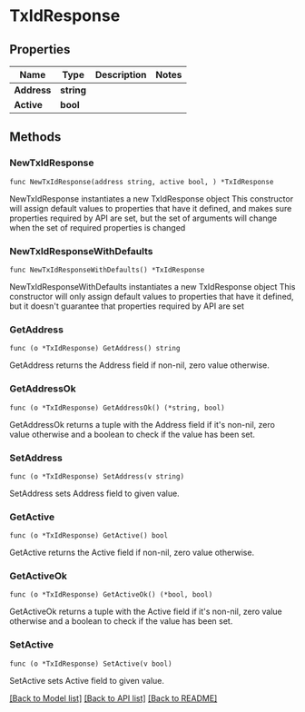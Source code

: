 # TxIdResponse

## Properties

Name | Type | Description | Notes
------------ | ------------- | ------------- | -------------
**Address** | **string** |  | 
**Active** | **bool** |  | 

## Methods

### NewTxIdResponse

`func NewTxIdResponse(address string, active bool, ) *TxIdResponse`

NewTxIdResponse instantiates a new TxIdResponse object
This constructor will assign default values to properties that have it defined,
and makes sure properties required by API are set, but the set of arguments
will change when the set of required properties is changed

### NewTxIdResponseWithDefaults

`func NewTxIdResponseWithDefaults() *TxIdResponse`

NewTxIdResponseWithDefaults instantiates a new TxIdResponse object
This constructor will only assign default values to properties that have it defined,
but it doesn't guarantee that properties required by API are set

### GetAddress

`func (o *TxIdResponse) GetAddress() string`

GetAddress returns the Address field if non-nil, zero value otherwise.

### GetAddressOk

`func (o *TxIdResponse) GetAddressOk() (*string, bool)`

GetAddressOk returns a tuple with the Address field if it's non-nil, zero value otherwise
and a boolean to check if the value has been set.

### SetAddress

`func (o *TxIdResponse) SetAddress(v string)`

SetAddress sets Address field to given value.


### GetActive

`func (o *TxIdResponse) GetActive() bool`

GetActive returns the Active field if non-nil, zero value otherwise.

### GetActiveOk

`func (o *TxIdResponse) GetActiveOk() (*bool, bool)`

GetActiveOk returns a tuple with the Active field if it's non-nil, zero value otherwise
and a boolean to check if the value has been set.

### SetActive

`func (o *TxIdResponse) SetActive(v bool)`

SetActive sets Active field to given value.



[[Back to Model list]](../README.md#documentation-for-models) [[Back to API list]](../README.md#documentation-for-api-endpoints) [[Back to README]](../README.md)


